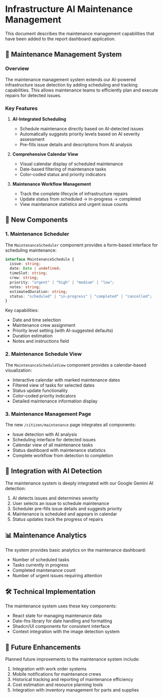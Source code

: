 # Infrastructure AI Maintenance Management

This document describes the maintenance management capabilities that have been added to the report dashboard application.

## 🔧 Maintenance Management System

### Overview

The maintenance management system extends our AI-powered infrastructure issue detection by adding scheduling and tracking capabilities. This allows maintenance teams to efficiently plan and execute repairs for detected issues.

### Key Features

1. **AI-Integrated Scheduling**

   - Schedule maintenance directly based on AI-detected issues
   - Automatically suggests priority levels based on AI severity assessment
   - Pre-fills issue details and descriptions from AI analysis

2. **Comprehensive Calendar View**

   - Visual calendar display of scheduled maintenance
   - Date-based filtering of maintenance tasks
   - Color-coded status and priority indicators

3. **Maintenance Workflow Management**
   - Track the complete lifecycle of infrastructure repairs
   - Update status from scheduled → in-progress → completed
   - View maintenance statistics and urgent issue counts

## 📱 New Components

### 1. Maintenance Scheduler

The `MaintenanceScheduler` component provides a form-based interface for scheduling maintenance:

```typescript
interface MaintenanceSchedule {
  issue: string;
  date: Date | undefined;
  timeSlot: string;
  crew: string;
  priority: "urgent" | "high" | "medium" | "low";
  notes: string;
  estimatedDuration: string;
  status: "scheduled" | "in-progress" | "completed" | "cancelled";
}
```

Key capabilities:

- Date and time selection
- Maintenance crew assignment
- Priority level setting (with AI-suggested defaults)
- Duration estimation
- Notes and instructions field

### 2. Maintenance Schedule View

The `MaintenanceScheduleView` component provides a calendar-based visualization:

- Interactive calendar with marked maintenance dates
- Filtered view of tasks for selected dates
- Status update functionality
- Color-coded priority indicators
- Detailed maintenance information display

### 3. Maintenance Management Page

The new `/citizen/maintenance` page integrates all components:

- Issue detection with AI analysis
- Scheduling interface for detected issues
- Calendar view of all maintenance tasks
- Status dashboard with maintenance statistics
- Complete workflow from detection to completion

## 🔄 Integration with AI Detection

The maintenance system is deeply integrated with our Google Gemini AI detection:

1. AI detects issues and determines severity
2. User selects an issue to schedule maintenance
3. Scheduler pre-fills issue details and suggests priority
4. Maintenance is scheduled and appears in calendar
5. Status updates track the progress of repairs

## 📊 Maintenance Analytics

The system provides basic analytics on the maintenance dashboard:

- Number of scheduled tasks
- Tasks currently in progress
- Completed maintenance count
- Number of urgent issues requiring attention

## 🛠️ Technical Implementation

The maintenance system uses these key components:

- React state for managing maintenance data
- Date-fns library for date handling and formatting
- Shadcn/UI components for consistent interface
- Context integration with the image detection system

## 🚀 Future Enhancements

Planned future improvements to the maintenance system include:

1. Integration with work order systems
2. Mobile notifications for maintenance crews
3. Historical tracking and reporting of maintenance efficiency
4. Cost estimation and resource planning tools
5. Integration with inventory management for parts and supplies
